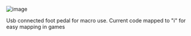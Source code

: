 ![image](https://github.com/telkaah/FootPedalButton/assets/24934957/1163218b-3f7d-4b37-a6ba-3878dd184751)

Usb connected foot pedal for macro use. Current code mapped to "i" for easy mapping in games
